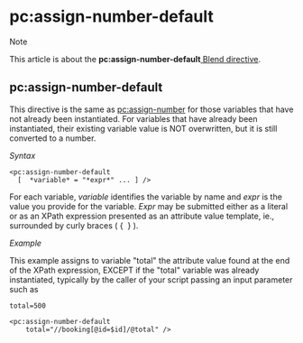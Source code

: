 # pc:assign-number-default



> [!NOTE]
> This article is about the **pc:assign-number-default**[ Blend directive](/docs/Repositories/Blend%20directives).

## **pc:assign-number-default**

This directive is the same as [pc:assign-number](/docs/Repositories/Blend%20directives/pcassignnumber.md) for those variables that have not already been instantiated. For variables that have already been instantiated, their existing variable value is NOT overwritten, but it is still converted to a number.

*Syntax*

```
<pc:assign-number-default
  [  *variable* = "*expr*" ... ] />
```

For each variable, *variable* identifies the variable by name and *expr* is the value you provide for the variable. *Expr* may be submitted either as a literal or as an XPath expression presented as an attribute value template, ie., surrounded by curly braces ( {  } ).

*Example*

This example assigns to variable "total" the attribute value found at the end of the XPath expression, EXCEPT if the "total" variable was already instantiated, typically by the caller of your script passing an input parameter such as

```
total=500
```

```language-xml
<pc:assign-number-default
    total="//booking[@id=$id]/@total" />
```

 